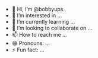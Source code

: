 - 👋 Hi, I’m @bobbyups
- 👀 I’m interested in ...
- 🌱 I’m currently learning ...
- 💞️ I’m looking to collaborate on ...
- 📫 How to reach me ...
- 😄 Pronouns: ...
- ⚡ Fun fact: ...

<!---
bobbyups/bobbyups is a ✨ special ✨ repository because its `README.md` (this file) appears on your GitHub profile.
You can click the Preview link to take a look at your changes.
--->
